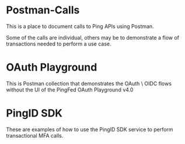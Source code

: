 # Postman-Calls

This is a place to document calls to Ping APIs using Postman.

Some of the calls are individual, others may be to demonstrate a flow of transactions needed to perform a use case.

# OAuth Playground

This is Postman collection that demonstrates the OAuth \ OIDC flows without the UI of the PingFed OAuth Playground v4.0

# PingID SDK

These are examples of how to use the PingID SDK service to perform transactional MFA calls.
